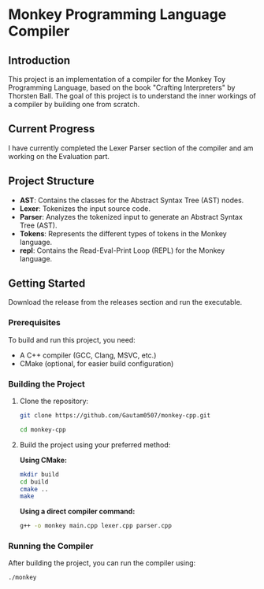 # Monkey Programming Language Compiler

## Introduction

This project is an implementation of a compiler for the Monkey Toy Programming Language, based on the book "Crafting Interpreters" by Thorsten Ball. The goal of this project is to understand the inner workings of a compiler by building one from scratch.

## Current Progress

I have currently completed the Lexer Parser section of the compiler and am working on the Evaluation part.

## Project Structure

- **AST**: Contains the classes for the Abstract Syntax Tree (AST) nodes.
- **Lexer**: Tokenizes the input source code.
- **Parser**: Analyzes the tokenized input to generate an Abstract Syntax Tree (AST).
- **Tokens**: Represents the different types of tokens in the Monkey language.
- **repl**: Contains the Read-Eval-Print Loop (REPL) for the Monkey language.

## Getting Started

Download the release from the releases section and run the executable.

### Prerequisites

To build and run this project, you need:

- A C++ compiler (GCC, Clang, MSVC, etc.)
- CMake (optional, for easier build configuration)

### Building the Project

1. Clone the repository:

   ```bash
   git clone https://github.com/Gautam0507/monkey-cpp.git

   cd monkey-cpp
   ```

2. Build the project using your preferred method:

   **Using CMake:**

   ```bash
   mkdir build
   cd build
   cmake ..
   make
   ```

   **Using a direct compiler command:**

   ```bash
   g++ -o monkey main.cpp lexer.cpp parser.cpp
   ```

### Running the Compiler

After building the project, you can run the compiler using:

```bash
./monkey
```
